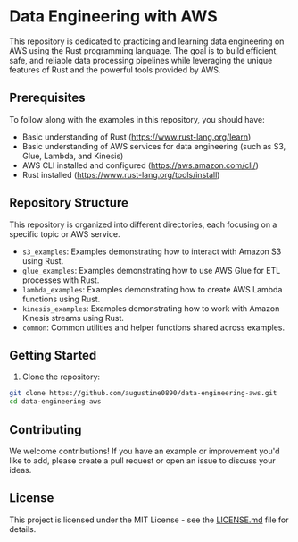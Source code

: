 # Data Engineering with AWS

This repository is dedicated to practicing and learning data engineering on AWS using the Rust programming language. The goal is to build efficient, safe, and reliable data processing pipelines while leveraging the unique features of Rust and the powerful tools provided by AWS.

## Prerequisites

To follow along with the examples in this repository, you should have:

- Basic understanding of Rust (https://www.rust-lang.org/learn)
- Basic understanding of AWS services for data engineering (such as S3, Glue, Lambda, and Kinesis)
- AWS CLI installed and configured (https://aws.amazon.com/cli/)
- Rust installed (https://www.rust-lang.org/tools/install)

## Repository Structure

This repository is organized into different directories, each focusing on a specific topic or AWS service.

- `s3_examples`: Examples demonstrating how to interact with Amazon S3 using Rust.
- `glue_examples`: Examples demonstrating how to use AWS Glue for ETL processes with Rust.
- `lambda_examples`: Examples demonstrating how to create AWS Lambda functions using Rust.
- `kinesis_examples`: Examples demonstrating how to work with Amazon Kinesis streams using Rust.
- `common`: Common utilities and helper functions shared across examples.

## Getting Started

1. Clone the repository:

```bash
git clone https://github.com/augustine0890/data-engineering-aws.git
cd data-engineering-aws
```


## Contributing

We welcome contributions! If you have an example or improvement you'd like to add, please create a pull request or open an issue to discuss your ideas.

## License

This project is licensed under the MIT License - see the [LICENSE.md](https://opensource.org/licenses/MIT) file for details.

